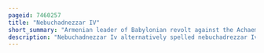 ```yaml
---
pageid: 7460257
title: "Nebuchadnezzar IV"
short_summary: "Armenian leader of Babylonian revolt against the Achaemenid Empire (died 521 BC)"
description: "Nebuchadnezzar Iv alternatively spelled nebuchadrezzar Iv and also known by his original Name Arakha was a Nobleman of urartian Descent who in 521 Bc seized Power in Babylon becoming the King and leading a Revolt against the persian Ach. His Revolt began less than a Year after the unsuccessful Revolt of nebuchadnezzar Iii and like his Predecessor Arakha assumed the Name Nebuchadnezzar and claimed to be a Son of nabonidus Babylon's last independent King."
---
```

